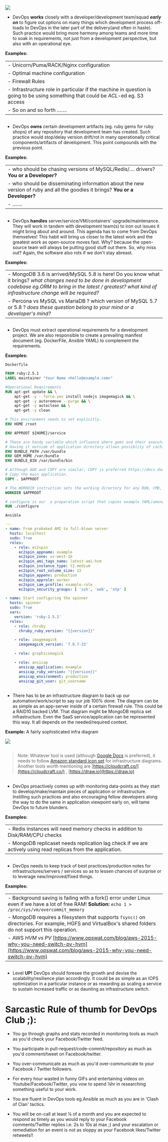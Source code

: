 ![](http://i0.wp.com/imaginexconsulting.com/wp-content/uploads/2016/06/Screen-Shot-2016-06-06-at-5.54.22-PM.png)



* DevOps **works** closely with a developer/development team/squad **_early on_** to figure out options on many things which development process off-loads to DevOps in the later part of the delivery(and often in haste). Such practice would bring more harmony among teams and more time to soak in requirements, not just from a development perspective, but also with an operational eye.  

**Examples:**

|   	|
|---	|     
| - Unicorn/Puma/RACK/Nginx configuration|
| - Optimal machine configuration|
| - Firewall Rules|
| - Infrastructure role in particular if the machine in question is going to be using something that could be _ACL_-ed eg. S3 access |
| - So on and so forth …….|

##

*   DevOps **owns** certain development artifacts (eg. ruby gems for ruby shops) of any repository that development team has created. Such practice would stop/delay version drift/rot in many operationally critical components/artifacts of development. This point compounds with the previous point.

**Examples:**

|   	|
|---	|
| - who should be chasing versions of MySQL/Redis/.... drivers?  **You or a Developer?** |
| - who should be disseminating information about the new version of ruby and all the goodies it brings?  **You or a Developer?** |
| -    ……. |

##


*   DevOps **handles** server/service/VM/containers' upgrade/maintenance. They will work in tandem with development team(s) to iron out issues it might bring about and around. This agenda has to come from DevOps themselves! This habit will bring us closer to the latest work and the greatest work as open-source moves fast. Why? because the open-source team will always be putting good stuff out there. So, why miss out? Again, the software also rots if we don't stay abreast.

**Examples:**

|   	|
|---	|
| - MongoDB 3.6 is arrived/MySQL 5.8 is here! Do you know what it brings? _what changes need to be done in development codebase eg.ORM to bring in the latest / greatest?_ _what kind of infrastructure change will be required?_
 | - Percona vs MySQL vs MariaDB ? which version of MySQL 5.7 or 5.8 ? _does these question belong to your mind or a developer's mind?_ |
    
##


*    DevOps must extract operational requirements for a development project. We are also responsible to create a prevailing manifest document (eg. DockerFile, Ansible YAML) to complement the requirements.

**Examples:**

`Dockerfile`
```Dockerfile
FROM ruby:2.5.1
LABEL maintainer "Your Name <hello@example.com>"

#Operational Requirements 
RUN apt-get update && \
    apt-get -y --force-yes install nodejs imagemagick && \
    apt-get -y autoremove --purge && \
    apt-get -y autoclean && \
    apt-get -y clean

# This environment needs to set explicitly. 
ENV HOME /root

ENV APPROOT ${HOME}/service

# These are handy variable which influence where gems and their executables are installed.
# Having it outside of application directory allows possiblity of caching it better in docker image layers.
ENV BUNDLE_PATH /var/bundle
ENV GEM_HOME /var/bundle
ENV BUNDLE_BIN /var/bundle/bin

# Although ADD and COPY are similar, COPY is preferred https://docs.docker.com/develop/develop-images/dockerfile_best-practices/#add-or-copy
# Copy the main application.
COPY . $APPROOT

# The WORKDIR instruction sets the working directory for any RUN, CMD, ENTRYPOINT, COPY and ADD instructions that follow it in the Dockerfile
WORKDIR $APPROOT

# configure is our  a preparation script that copies example YAML(among other things) to named yaml so that app could start up among
RUN ./configure

``` 

`Ansible`
```YAML
---
- name: From prebaked AMI to full-blown server
  hosts: localhost
  sudo: True
  roles:
    - role: ec2spin
      ec2spin_appname: example 
      ec2spin_zone: us-west-1b
      ec2spin_ami_tags_name: latest-ami-hvm
      ec2spin_instance_type: t2.medium
      ec2spin_root_volume_size: 12
      ec2spin_appenv: production
      ec2spin_approle: worker
      ec2spin_iam_profile: example-role
      ec2spin_security_groups: [ 'ssh', 'web', 'ntp' ]

- name: Start configuring the spinner
  hosts: spinner
  sudo: True
  vars:
    version: 'ruby-2.5.1'
  roles:
    - role: chruby
      chruby_ruby_version: "{{version}}"

    - role: imagemagick
      imagemagick_version: '7.0.7-33'

    - role: graphicsmagick

    - role: ansicap
      ansicap_application: example
      ansicap_ruby_version: "{{version}}"
      ansicap_environment: production
      ansicap_git_user: git_username

```

##




*   There has to be an infrastructure diagram to back up our automation/work/script to say our job 100% done. The diagram can be as simple as an app-server inside of a certain firewall rule. This could be a RAID10 backed LVM. That diagram might be MongoDB replica set infrastructure. Even the SaaS service/application can be represented this way. It all depends on the needed/required context.

   **Example:**
A fairly sophisticated infra diagram

![ ](.github/sample.png)

                 
##

>Note: Whatever tool is used (although [Google Docs](https://docs.google.com/drawings/d/1cch96MmZxZib_-KC6RcXkM2P6L0k_32kl_NwFFvEtv4/edit) is preferred), it needs to follow [Amazon standard icon set](https://aws.amazon.com/architecture/icons/) for infrastructure diagrams. Another tools worth mentioning are [https://cloudcraft.co/](https://cloudcraft.co/) , [https://draw.io](https://draw.io)

           
##



*   DevOps proactively comes up with monitoring data-points as they start to develop/make/maintain pieces of application or infrastructure. Instilling such practices and also encouraging fellow developers along the way to do the same in application viewpoint early on, will tame DevOps to future blunders.

**Examples:**

|   	|
|---	|
|-  Redis instances will need memory checks in addition to Disk/RAM/CPU checks |
|-  MongoDB replicaset needs replication lag check if we are actively using read replicas from the application.|

##

*   DevOps needs to keep track of best practices/production notes for infrastructures/servers / services so as to lessen chances of surprise or to leverage new/improved/fixed things.

**Examples:**
      
|   	|
|---	|
|- Background saving is failing with a fork() error under Linux even if we have a lot of free RAM! **Solution:** `echo 1 > /proc/sys/vm/overcommit_memory`|
|- MongoDB requires a filesystem that supports `fsync()` on directories. For example, HGFS and VirtualBox's shared folders do not support this operation.|
|- AWS _HVM vs PV_ [https://www.opswat.com/blog/aws-2015-why-you-need-switch-pv-hvm](https://www.opswat.com/blog/aws-2015-why-you-need-switch-pv-hvm)|


##


*   Level **UP!** DevOps should foresee the growth and devise the scalability/resilience plan accordingly. It could be as simple as an IOPS optimization in a particular instance or as rewarding as scaling a service to sustain increased traffic or as daunting as infrastructure switch.

##
##

# **Sarcastic Rule of thumb for DevOps Club ;):**
    
*   You go through graphs and stats recorded in monitoring tools as much as you'd check your Facebook/Twitter feed. 

*   You participate in pull-request/code-commit/repository as much as you'd comment/tweet on Facebook/twitter.

*   You over-communicate as much as you'd over-communicate to your Facebook / Twitter followers.

*   For every hour wasted in funny GIFs and entertaining videos on Youtube/Facebook/Twitter, you vow to spend ¼hr in researching something useful to your work.

*   You are fluent in DevOps tools eg.Ansible as much as you are in 'Clash of Clan' tactics.

*   You will be on-call at least ¼ of a month and you are expected to respond as timely as you would reply to your Facebook comments/Twitter replies i.e. 2s to 10s at max ;) and your escalation or remediation for an event is not as sloppy as your Facebook likes/Twitter retweets!!